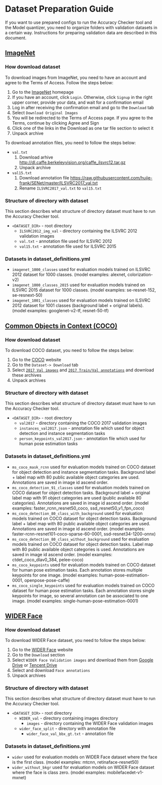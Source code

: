 # Dataset Preparation Guide

If you want to use prepared configs to run the Accuracy Checker tool and the Model quantizer, you need to organize folders with validation datasets in a certain way.  Instructions for preparing validation data are described in this document.

## [ImageNet](http://image-net.org)

### How download dataset

To download images from ImageNet, you need to have an account and agree to the Terms of Access. Follow the steps below:
1. Go to the [ImageNet](http://www.image-net.org/) homepage
2. If you have an account, click `Login`. Otherwise, click `Signup` in the right upper corner, provide your data, and wait for a confirmation email
3. Log in after receiving the confirmation email and go to the `Download` tab
4. Select `Download Original Images`
5. You will be redirected to the Terms of Access page. If you agree to the Terms, continue by clicking Agree and Sign
6. Click one of the links in the Download as one tar file section to select it
7. Unpack archive

To download annotation files, you need to follow the steps below:
* `val.txt`
  1. Download arhive <http://dl.caffe.berkeleyvision.org/caffe_ilsvrc12.tar.gz>
  2. Unpack archive
* `val15.txt`
  1. Download annotation file <https://raw.githubusercontent.com/hujie-frank/SENet/master/ILSVRC2017_val.txt>
  2. Rename `ILSVRC2017_val.txt` to `val15.txt`

### Structure of directory with dataset

This section describes what structure of directory dataset must have to run the Accuracy Checker tool.
* `<DATASET_DIR>` - root directory
    * `ILSVRC2012_img_val` - directory containing the ILSVRC 2012 validation images
    * `val.txt` - annotation file used for ILSVRC 2012
    * `val15.txt` - annotation file used for ILSVRC 2015

### Datasets in dataset_definitions.yml
* `imagenet_1000_classes` used for evaluation models trained on ILSVRC 2012 dataset for 1000 classes. (model examples: alexnet, colorization-v2)
* `imagenet_1000_classes_2015` used for evaluation models trained on ILSVRC 2015 dataset for 1000 classes. (model examples: se-resnet-152, se-resnext-50)
* `imagenet_1001_classes` used for evaluation models trained on ILSVRC 2012 dataset for 1001 classes (background label + original labels). (model examples: googlenet-v2-tf, resnet-50-tf)

## [Common Objects in Context (COCO)](http://cocodataset.org/#home)

### How download dataset

To download COCO dataset, you need to follow the steps below:
1. Go to the [COCO](http://cocodataset.org/#home) website
2. Go to the `Dataset-> Download` tab
3. Select [`2017 Val images`](http://images.cocodataset.org/zips/val2017.zip) and [`2017 Train/Val annotations`](http://images.cocodataset.org/annotations/annotations_trainval2017.zip) and download these archives
4. Unpack archives

### Structure of directory with dataset

This section describes what structure of directory dataset must have to run the Accuracy Checker tool.
* `<DATASET_DIR>` - root directory
    * `val2017` - directory containing the COCO 2017 validation images
    * `instances_val2017.json` - annotation file which used for object detection and instance segmentation tasks
    * `person_keypoints_val2017.json` - annotation file which used for human pose estimation tasks

### Datasets in dataset_definitions.yml
* `ms_coco_mask_rcnn` used for evaluation models trained on COCO dataset for object detection and instance segmentation tasks. Background label + label map with 80 public available object categories are used. Annotations are saved in image id ascend order.
* `ms_coco_detection_91_classes` used for evaluation models trained on COCO dataset for object detection tasks. Background label + original label map with 91 object categories are used (public available 80 categories). Annotations are saved in image id ascend order. (model examples: faster_rcnn_resnet50_coco, ssd_resnet50_v1_fpn_coco)
* `ms_coco_detection_80_class_with_background` used for evaluation models trained on COCO dataset for object detection tasks. Background label + label map with 80 public available object categories are used. Annotations are saved in image id ascend order. (model examples: faster-rcnn-resnet101-coco-sparse-60-0001, ssd-resnet34-1200-onnx)
* `ms_coco_detection_80_class_without_background` used for evaluation models trained on COCO dataset for object detection tasks. Label map with 80 public available object categories is used. Annotations are saved in image id ascend order. (model examples: ctdet_coco_dlav0_384, pelee-coco)
* `ms_coco_keypoints` used for evaluation models trained on COCO dataset for human pose estimation tasks. Each annotation stores multiple keypoints for one image. (model examples: human-pose-estimation-0001, openpose-pose-caffe)
* `ms_coco_single_keypoints` used for evaluation models trained on COCO dataset for human pose estimation tasks. Each annotation stores single keypoints for image, so several annotation can be associated to one image. (model examples: single-human-pose-estimation-0001)

## [WIDER Face](http://shuoyang1213.me/WIDERFACE/)

### How download dataset

To download WIDER Face dataset, you need to follow the steps below:
1. Go to the [WIDER Face](http://shuoyang1213.me/WIDERFACE/) website
2. Go to the `Download` section
3. Select `WIDER Face Validation images` and download them from [Google Drive](https://drive.google.com/file/d/0B6eKvaijfFUDd3dIRmpvSk8tLUk/view) or [Tencent Drive](https://share.weiyun.com/5ot9Qv1)
4. Select and download `Face annotations`
5. Unpack archives

### Structure of directory with dataset

This section describes what structure of directory dataset must have to run the Accuracy Checker tool.
* `<DATASET_DIR>` - root directory
    * `WIDER_val` - directory containing images directory
        * `images` - directory containing the WIDER Face validation images
    * `wider_face_split` - directory with annotation file
        * `wider_face_val_bbx_gt.txt` - annotation file

### Datasets in dataset_definitions.yml
* `wider` used for evaluation models on WIDER Face dataset where the face is the first class. (model examples: mtcnn, retinaface-resnet50)
* `wider_without_bkgr` used for evaluation models on WIDER Face dataset where the face is class zero. (model examples: mobilefacedet-v1-mxnet)
